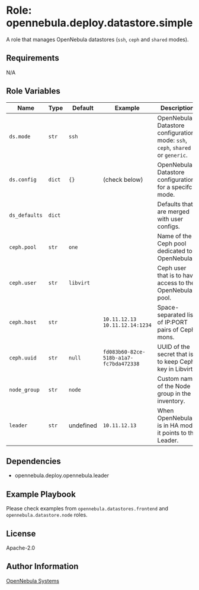 Role: opennebula.deploy.datastore.simple
========================================

A role that manages OpenNebula datastores (`ssh`, `ceph` and `shared` modes).

Requirements
------------

N/A

Role Variables
--------------

| Name          | Type   | Default   | Example                                | Description                                                                    |
|---------------|--------|-----------|----------------------------------------|--------------------------------------------------------------------------------|
| `ds.mode`     | `str`  | `ssh`     |                                        | OpenNebula Datastore configuration mode: `ssh`, `ceph`, `shared` or `generic`. |
| `ds.config`   | `dict` | `{}`      | (check below)                          | OpenNebula Datastore configuration for a specifc mode.                         |
| `ds_defaults` | `dict` |           |                                        | Defaults that are merged with user configs.                                    |
| `ceph.pool`   | `str`  | `one`     |                                        | Name of the Ceph pool dedicated to OpenNebula.                                 |
| `ceph.user`   | `str`  | `libvirt` |                                        | Ceph user that is to have access to the OpenNebula's pool.                     |
| `ceph.host`   | `str`  |           | `10.11.12.13 10.11.12.14:1234`         | Space-separated list of IP:PORT pairs of Ceph mons.                            |
| `ceph.uuid`   | `str`  | `null`    | `fd083b60-82ce-518b-a1a7-fc7bda472338` | UUID of the secret that is to keep Ceph key in Libvirt.                        |
| `node_group`  | `str`  | `node`    |                                        | Custom name of the Node group in the inventory.                                |
| `leader`      | `str`  | undefined | `10.11.12.13`                          | When OpenNebula is in HA mode it points to the Leader.                         |

Dependencies
------------

- opennebula.deploy.opennebula.leader

Example Playbook
----------------

Please check examples from `opennebula.datastores.frontend` and `opennebula.datastore.node` roles.

License
-------

Apache-2.0

Author Information
------------------

[OpenNebula Systems](https://opennebula.io/)
